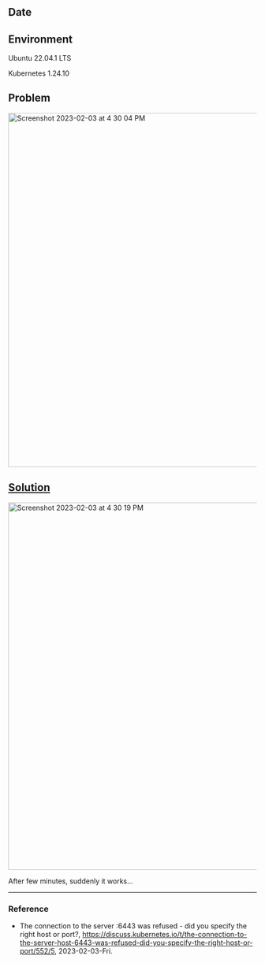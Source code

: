# 

## Date

## Environment

Ubuntu 22.04.1 LTS

Kubernetes 1.24.10

## Problem

<img width="719" alt="Screenshot 2023-02-03 at 4 30 04 PM" src="https://user-images.githubusercontent.com/20737479/216538804-2ce575b5-a577-483b-ba46-070a63acb7c4.png">

## [Solution](https://discuss.kubernetes.io/t/the-connection-to-the-server-host-6443-was-refused-did-you-specify-the-right-host-or-port/552/5)

<img width="746" alt="Screenshot 2023-02-03 at 4 30 19 PM" src="https://user-images.githubusercontent.com/20737479/216538838-67433791-feaa-407d-8cb2-1cf7d3c27495.png">

After few minutes, suddenly it works...



---

### Reference
- The connection to the server <host>:6443 was refused - did you specify the right host or port?, https://discuss.kubernetes.io/t/the-connection-to-the-server-host-6443-was-refused-did-you-specify-the-right-host-or-port/552/5, 2023-02-03-Fri.
